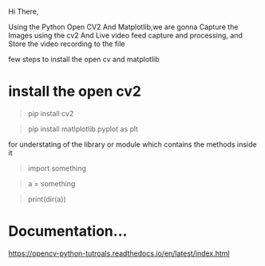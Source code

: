 Hi There, 
 
Using the Python Open CV2 And Matplotlib,we are gonna Capture the Images using the cv2 
And Live video feed capture and processing, and Store the video recording to the file 

few steps to install the open cv and matplotlib 

# install the open cv2
> pip install cv2

>pip install matlplotlib.pyplot as plt


for understating of the library or module which contains the methods inside it 

> import something

> a = something

> print(dir(a))

# Documentation...
https://opencv-python-tutroals.readthedocs.io/en/latest/index.html
